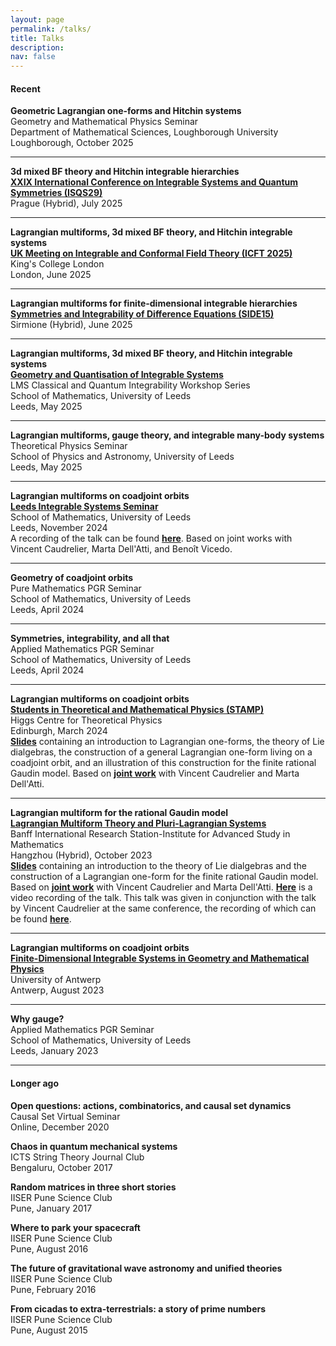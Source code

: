 ```yaml
---
layout: page
permalink: /talks/
title: Talks
description:
nav: false
---
```


<h4> Recent </h4>

<b>Geometric Lagrangian one-forms and Hitchin systems</b>\
Geometry and Mathematical Physics Seminar\
Department of Mathematical Sciences, Loughborough University\
Loughborough, October 2025

<hr>

<b>3d mixed BF theory and Hitchin integrable hierarchies</b>\
**<a href="https://www.isqs.online/" target="_blank">XXIX International Conference on Integrable Systems and Quantum Symmetries (ISQS29)</a>**\
Prague (Hybrid), July 2025

<hr>

<b>Lagrangian multiforms, 3d mixed BF theory, and Hitchin integrable systems</b>\
**<a href="https://nms.kcl.ac.uk/gerard.watts/icft2025/" target="_blank">UK Meeting on Integrable and Conformal Field Theory (ICFT 2025)</a>**\
King's College London\
London, June 2025

<hr>


<b>Lagrangian multiforms for finite-dimensional integrable hierarchies</b>\
**<a href="https://side15.unimi.it/" target="_blank">Symmetries and Integrability of Difference Equations (SIDE15)</a>**\
Sirmione (Hybrid), June 2025

<hr>

<b>Lagrangian multiforms, 3d mixed BF theory, and Hitchin integrable systems</b>\
**<a href="https://integrable-systems.leeds.ac.uk/geometry-and-quantisation-of-integrable-systems/" target="_blank">Geometry and Quantisation of Integrable Systems</a>**\
LMS Classical and Quantum Integrability Workshop Series\
School of Mathematics, University of Leeds\
Leeds, May 2025

<hr>

<b>Lagrangian multiforms, gauge theory, and integrable many-body systems</b>\
Theoretical Physics Seminar\
School of Physics and Astronomy, University of Leeds\
Leeds, May 2025

<hr>

<b>Lagrangian multiforms on coadjoint orbits</b>\
**<a href="https://integrable-systems.leeds.ac.uk/seminar-activities/" target="_blank">Leeds Integrable Systems Seminar</a>**\
School of Mathematics, University of Leeds\
Leeds, November 2024\
A recording of the talk can be found **<a href="https://www.youtube.com/watch?v=fRvz6XceDAA" target="_blank">here</a>**. Based on joint works with Vincent Caudrelier, Marta Dell'Atti, and Benoît Vicedo.


<hr>


<b>Geometry of coadjoint orbits</b>\
Pure Mathematics PGR Seminar\
School of Mathematics, University of Leeds\
Leeds, April 2024

<hr>

<b>Symmetries, integrability, and all that</b>\
Applied Mathematics PGR Seminar\
School of Mathematics, University of Leeds\
Leeds, April 2024

<hr>

<b>Lagrangian multiforms on coadjoint orbits</b>\
**<a href="https://higgs.ph.ed.ac.uk/event/lagrangian-multiforms-on-coadjoint-orbits" target="_blank">Students in Theoretical and Mathematical Physics (STAMP)</a>**\
Higgs Centre for Theoretical Physics\
Edinburgh, March 2024\
**<a href="/assets/pdf/STAMP_Mar24.pdf" target="_blank">Slides</a>** containing an introduction to Lagrangian one-forms, the theory of Lie dialgebras, the construction of a general Lagrangian one-form living on a coadjoint orbit, and an illustration of this construction for the finite rational Gaudin model. Based on **<a href="https://arxiv.org/abs/2307.07339" target="_self">joint work</a>** with Vincent Caudrelier and Marta Dell'Atti.


<hr>

<b>Lagrangian multiform for the rational Gaudin model</b>\
**<a href="https://www.birs.ca/events/2023/5-day-workshops/23w5043" target="_blank">Lagrangian Multiform Theory and Pluri-Lagrangian Systems</a>**\
Banff International Research Station-Institute for Advanced Study in Mathematics\
Hangzhou (Hybrid), October 2023\
**<a href="/assets/pdf/BIRS_Oct23.pdf" target="_blank">Slides</a>** containing an introduction to the theory of Lie dialgebras and the construction of a Lagrangian one-form for the finite rational Gaudin model. Based on **<a href="https://arxiv.org/abs/2307.07339" target="_self">joint work</a>** with Vincent Caudrelier and Marta Dell'Atti. **<a href="http://www.birs.ca/events/2023/5-day-workshops/23w5043/videos/watch/202310251530-Singh.html" target="_self">Here</a>** is a video recording of the talk. This talk was given in conjunction with the talk by Vincent Caudrelier at the same conference, the recording of which can be found **<a href="http://www.birs.ca/events/2023/5-day-workshops/23w5043/videos/watch/202310251345-Caudrelier.html" target="_self">here</a>**.



<hr>

<b>Lagrangian multiforms on coadjoint orbits</b>\
**<a href="https://www.uantwerpen.be/nl/personeel/sonja-hohloch/private-webpage/conference-workshop/fdis2023/" target="_blank">Finite-Dimensional Integrable Systems in Geometry and Mathematical Physics</a>**\
University of Antwerp\
Antwerp, August 2023

<hr>

<b>Why gauge?</b>\
Applied Mathematics PGR Seminar\
School of Mathematics, University of Leeds\
Leeds, January 2023

<hr>

<h4> Longer ago </h4>

<b>Open questions: actions, combinatorics, and causal set dynamics</b>\
Causal Set Virtual Seminar\
Online, December 2020

<b>Chaos in quantum mechanical systems</b>\
ICTS String Theory Journal Club\
Bengaluru, October 2017

<b>Random matrices in three short stories</b>\
IISER Pune Science Club\
Pune, January 2017

<b>Where to park your spacecraft</b>\
IISER Pune Science Club\
Pune, August 2016

<b>The future of gravitational wave astronomy and unified theories</b>\
IISER Pune Science Club\
Pune, February 2016

<b>From cicadas to extra-terrestrials: a story of prime numbers</b>\
IISER Pune Science Club\
Pune, August 2015
